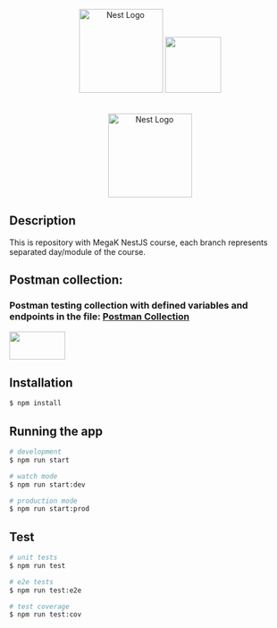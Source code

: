 <p align="center">
  <a href="https://platforma.megak.pl/" target="blank"><img src="https://static1.s123-cdn-static-a.com/uploads/5191798/400_609bb5e2d9a39.png" width="150" alt="Nest Logo" /></a>
  

<img src="https://www.iconpacks.net/icons/2/free-store-icon-2017-thumb.png" width="100" alt="">
<br> 
<br>
<br>
<a href="https://nestjs.com/" target="blank"><img src="https://nestjs.com/img/logo_text.svg" width="150" alt="Nest Logo" /></a>
</p>



## Description

This is repository with MegaK NestJS course, each branch represents separated day/module of the course.


## Postman collection:

### Postman testing collection with defined variables and endpoints in the file: [Postman Collection]()
<img src="https://www.vectorlogo.zone/logos/getpostman/getpostman-ar21.png" width="100" height="50">



## Installation

```bash
$ npm install
```

## Running the app

```bash
# development
$ npm run start

# watch mode
$ npm run start:dev

# production mode
$ npm run start:prod
```

## Test

```bash
# unit tests
$ npm run test

# e2e tests
$ npm run test:e2e

# test coverage
$ npm run test:cov
```

